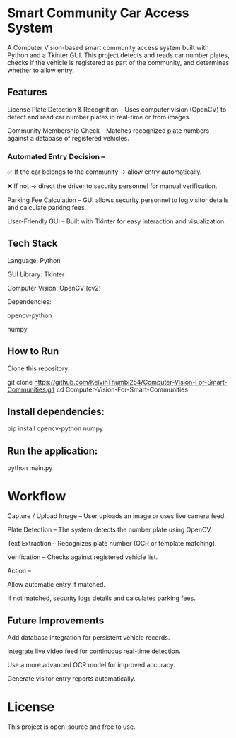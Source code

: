 # Smart Community Car Access System

A Computer Vision-based smart community access system built with Python and a Tkinter GUI. This project detects and reads car number plates, checks if the vehicle is registered as part of the community, and determines whether to allow entry.

## Features

License Plate Detection & Recognition – Uses computer vision (OpenCV) to detect and read car number plates in real-time or from images.

Community Membership Check – Matches recognized plate numbers against a database of registered vehicles.

### Automated Entry Decision –

✅ If the car belongs to the community → allow entry automatically.

❌ If not → direct the driver to security personnel for manual verification.

Parking Fee Calculation – GUI allows security personnel to log visitor details and calculate parking fees.

User-Friendly GUI – Built with Tkinter for easy interaction and visualization.

## Tech Stack

Language: Python

GUI Library: Tkinter

Computer Vision: OpenCV (cv2)

Dependencies:

opencv-python

numpy

## How to Run

Clone this repository:

git clone https://github.com/KelvinThumbi254/Computer-Vision-For-Smart-Communities.git
cd Computer-Vision-For-Smart-Communities


## Install dependencies:

pip install opencv-python numpy


## Run the application:

python main.py


# Workflow

Capture / Upload Image – User uploads an image or uses live camera feed.

Plate Detection – The system detects the number plate using OpenCV.

Text Extraction – Recognizes plate number (OCR or template matching).

Verification – Checks against registered vehicle list.

Action –

Allow automatic entry if matched.

If not matched, security logs details and calculates parking fees.

## Future Improvements

Add database integration for persistent vehicle records.

Integrate live video feed for continuous real-time detection.

Use a more advanced OCR model for improved accuracy.

Generate visitor entry reports automatically.

# License

This project is open-source and free to use.
